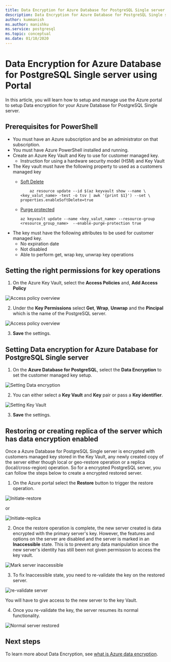```yaml
---
title: Data Encryption for Azure Database for PostgreSQL Single server using Portal
description: Data Encryption for Azure Database for PostgreSQL Single server using Portal
author: kummanish
ms.author: manishku
ms.service: postgresql
ms.topic: conceptual
ms.date: 01/10/2020
---
```


# Data Encryption for Azure Database for PostgreSQL Single server using Portal

In this article, you will learn how to setup and manage use the Azure portal to setup Data encryption for your Azure Database for PostgreSQL Single server.

## Prerequisites for PowerShell

* You must have an Azure subscription and be an administrator on that subscription.
* You must have Azure PowerShell installed and running.
* Create an Azure Key Vault and Key to use for customer managed key.
    * Instruction for using a hardware security model (HSM) and Key Vault 
* The Key vault must have the following property to used as a customers managed key
    * [Soft Delete](https://docs.microsoft.com/en-us/azure/key-vault/key-vault-ovw-soft-delete)

        ```azurecli-interactive
            az resource update --id $(az keyvault show --name \ <key_valut_name> -test -o tsv | awk '{print $1}') --set \ properties.enableSoftDelete=true
        ```
    
    * [Purge protected](https://docs.microsoft.com/en-us/azure/key-vault/key-vault-ovw-soft-delete#purge-protection)

        ```azurecli-interactive
        az keyvault update --name <key_valut_name> --resource-group <resource_group_name>  --enable-purge-protection true
        ```
* The key must have the following attributes to be used for customer managed key.
    * No expiration date
    * Not disabled
    * Able to perform get, wrap key, unwrap key operations

## Setting the right permissions for key operations

1. On the Azure Key Vault, select the **Access Policies** and, **Add Access Policy** 

![Access policy overview](media/concepts-data-access-and-security-data-encryption/show-access-policy-overview.png)

2. Under the **Key Permissions** select **Get**, **Wrap**, **Unwrap** and the **Pincipal** which is the name of the PostgreSQL server.

![Access policy overview](media/concepts-data-access-and-security-data-encryption/access-policy-warp-unwrap.png)

3. **Save** the settings.

## Setting Data encryption for Azure Database for PostgreSQL Single server

1. On the **Azure Database for PostgreSQL**, select the **Data Encryption** to set the customer managed key setup.

![Setting Data encryption](media/concepts-data-access-and-security-data-encryption/data-encryption-overview.png)

2. You can either select a **Key Vault** and **Key** pair or pass a **Key identifier**.

![Setting Key Vault](media/concepts-data-access-and-security-data-encryption/setting-data-encryption.png)

3. **Save** the settings.


## Restoring or creating replica of the server which has data encryption enabled

Once a Azure Database for PostgreSQL Single server is encrypted with customers managed key stored in the Key Vault, any newly created copy of the server either though local or geo-restore operation or a replica (local/cross-region) operation. So for a encrypted PostgreSQL server, you can follow the steps below to create a encrypted restored server.

1. On the Azure portal select the **Restore** button to trigger the restore operation.

![Initiate-restore](media/concepts-data-access-and-security-data-encryption/show-restore.png)

or

![Initiate-replica](media/concepts-data-access-and-security-data-encryption/postgresql-replica.png)

2. Once the restore operation is complete, the new server created is data encrypted with the primary server's key. However, the features and options on the server are disabled and the server is marked in an **Inaccessible** state. This is to prevent any data manipulation since the new server's identity has still been not given permission to access the key vault.

![Mark server inaccessible](media/concepts-data-access-and-security-data-encryption/show-restore-data-encryption.png)


3. To fix Inaccessible state, you need to re-validate the key on the restored server.

![re-validate server](media/concepts-data-access-and-security-data-encryption/show-revalidate-data-encryption.png)

You will have to give access to the new server to the key Vault. 

4. Once you re-validate the key, the server resumes its normal functionality.

![Normal server restored](media/concepts-data-access-and-security-data-encryption/restore-successful.png)


## Next steps

 To learn more about Data Encryption, see [what is Azure data encryption](concepts-data-encryption-postgresql.md).